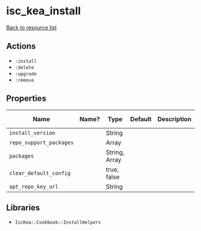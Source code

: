# isc_kea_install

[Back to resource list](../README.md#resources)

## Actions

- `:install`
- `:delete`
- `:upgrade`
- `:remove`

## Properties

| Name                    | Name? | Type          | Default | Description | Allowed Values |
| ----------------------- | ----- | ------------- | ------- | ----------- | -------------- |
| `install_version`       |       | String        |         |             |                |
| `repo_support_packages` |       | Array         |         |             |                |
| `packages`              |       | String, Array |         |             |                |
| `clear_default_config`  |       | true, false   |         |             |                |
| `apt_repo_key_url`      |       | String        |         |             |                |

## Libraries

- `IscKea::Cookbook::InstallHelpers`
